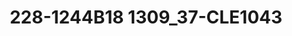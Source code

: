 ---
title: 228-1244B18 1309_37-CLE1043
image: 228-1244B18 1309_37-CLE1043.jpg
brand: thumbs
layout: vestito
---